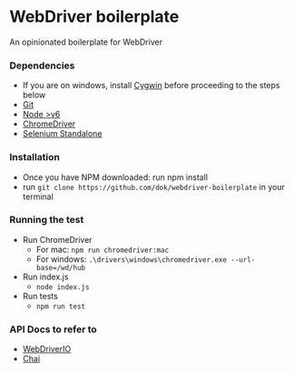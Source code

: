 WebDriver boilerplate
=========================

An opinionated boilerplate for WebDriver

### Dependencies

- If you are on windows, install [Cygwin](https://cygwin.com/install.html) before proceeding to the steps below
- [Git](https://git-scm.com/download/)
- [Node >v6](https://docs.npmjs.com/getting-started/installing-node)
- [ChromeDriver](https://chromedriver.storage.googleapis.com/index.html?path=2.29/)
- [Selenium Standalone](https://www.npmjs.com/package/selenium-standalone)

### Installation

- Once you have NPM downloaded: run npm install 
- run `git clone https://github.com/dok/webdriver-boilerplate` in your terminal

### Running the test

- Run ChromeDriver
  - For mac: `npm run chromedriver:mac`
  - For windows: `.\drivers\windows\chromedriver.exe --url-base=/wd/hub`
- Run index.js
  - `node index.js`
- Run tests
  - `npm run test`


### API Docs to refer to

- [WebDriverIO](http://webdriver.io/api.html)
- [Chai](http://chaijs.com/api/bdd/)